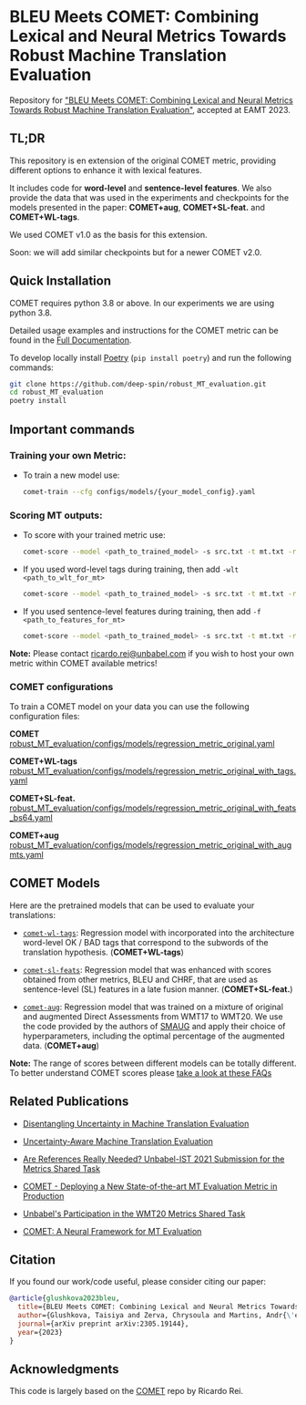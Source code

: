 # BLEU Meets COMET: Combining Lexical and Neural Metrics Towards Robust Machine Translation Evaluation
Repository for ["BLEU Meets COMET: Combining Lexical and Neural Metrics Towards Robust Machine Translation Evaluation"](https://arxiv.org/abs/2305.19144), accepted at EAMT 2023.

## TL;DR

This repository is en extension of the original COMET metric, providing different options to enhance it with lexical features. 

It includes code for **word-level** and **sentence-level features**.  We also provide the data that was used in the experiments and checkpoints for the models presented in the paper: **COMET+aug**, **COMET+SL-feat.** and **COMET+WL-tags**. 

We used COMET v1.0 as the basis for this extension.

Soon: we will add similar checkpoints but for a newer COMET v2.0.

## Quick Installation

COMET requires python 3.8 or above. In our experiments we are using python 3.8.

Detailed usage examples and instructions for the COMET metric can be found in the [Full Documentation](https://unbabel.github.io/COMET/html/index.html).

To develop locally install [Poetry](https://python-poetry.org/docs/#installation) (`pip install poetry`) and run the following commands:
```bash
git clone https://github.com/deep-spin/robust_MT_evaluation.git
cd robust_MT_evaluation
poetry install
```

## Important commands

### Training your own Metric:

- To train a new model use:

    ```bash
    comet-train --cfg configs/models/{your_model_config}.yaml
    ```

### Scoring MT outputs:

- To score with your trained metric use:

    ```bash
    comet-score --model <path_to_trained_model> -s src.txt -t mt.txt -r ref.txt --to_json <path_where_to_save_the_scores>
    ```

- If you used word-level tags during training, then add ```-wlt <path_to_wlt_for_mt>```

    ```bash
    comet-score --model <path_to_trained_model> -s src.txt -t mt.txt -r ref.txt -wlt <path_to_wlt_for_mt> --to_json <path_where_to_save_the_scores>
    ```

- If you used sentence-level features during training, then add ```-f <path_to_features_for_mt>```

    ```bash
    comet-score --model <path_to_trained_model> -s src.txt -t mt.txt -r ref.txt -f <path_to_features_for_mt> --to_json <path_where_to_save_the_scores>
    ```

**Note:** Please contact ricardo.rei@unbabel.com if you wish to host your own metric within COMET available metrics!

### COMET configurations
To train a COMET model on your data you can use the following configuration files:

**COMET**
[robust_MT_evaluation/configs/models/regression_metric_original.yaml](../robust_MT_evaluation/configs/models/regression_metric_original.yaml)

**COMET+WL-tags**
[robust_MT_evaluation/configs/models/regression_metric_original_with_tags.yaml](../robust_MT_evaluation/configs/models/regression_metric_original_with_tags.yaml)

**COMET+SL-feat.**
[robust_MT_evaluation/configs/models/regression_metric_original_with_feats_bs64.yaml](../robust_MT_evaluation/configs/models/regression_metric_original_with_feats_bs64.yaml)

**COMET+aug**
[robust_MT_evaluation/configs/models/regression_metric_original_with_augmts.yaml](../robust_MT_evaluation/configs/models/regression_metric_original_with_augmts.yaml)


## COMET Models

Here are the pretrained models that can be used to evaluate your translations:

- [`comet-wl-tags`](https://unbabel-experimental-models.s3.amazonaws.com/comet/eamt23/comet-wl-tags.tar): Regression model with incorporated into the architecture word-level OK / BAD tags that correspond to the subwords of the translation hypothesis. (**COMET+WL-tags**)

- [`comet-sl-feats`](https://unbabel-experimental-models.s3.amazonaws.com/comet/eamt23/comet-sl-feats.tar): Regression model that was enhanced with scores obtained from other metrics, BLEU and CHRF, that are used as sentence-level (SL) features in a late fusion manner. (**COMET+SL-feat.**)

- [`comet-aug`](https://unbabel-experimental-models.s3.amazonaws.com/comet/eamt23/comet-aug.tar): Regression model that was trained on a mixture of original and augmented Direct Assessments from WMT17 to WMT20. We use the code provided by the authors of [SMAUG](https://github.com/Unbabel/smaug) and apply their choice of hyperparameters, including the optimal percentage of the augmented data. (**COMET+aug**)


**Note:** The range of scores between different models can be totally different. To better understand COMET scores please [take a look at these FAQs](https://unbabel.github.io/COMET/html/faqs.html)



## Related Publications

- [Disentangling Uncertainty in Machine Translation Evaluation](https://aclanthology.org/2022.emnlp-main.591.pdf)

- [Uncertainty-Aware Machine Translation Evaluation](https://aclanthology.org/2021.findings-emnlp.330/) 

- [Are References Really Needed? Unbabel-IST 2021 Submission for the Metrics Shared Task](http://statmt.org/wmt21/pdf/2021.wmt-1.111.pdf)

- [COMET - Deploying a New State-of-the-art MT Evaluation Metric in Production](https://www.aclweb.org/anthology/2020.amta-user.4)

- [Unbabel's Participation in the WMT20 Metrics Shared Task](https://aclanthology.org/2020.wmt-1.101/)

- [COMET: A Neural Framework for MT Evaluation](https://www.aclweb.org/anthology/2020.emnlp-main.213)

## Citation

If you found our work/code useful, please consider citing our paper:

```bibtex
@article{glushkova2023bleu,
  title={BLEU Meets COMET: Combining Lexical and Neural Metrics Towards Robust Machine Translation Evaluation},
  author={Glushkova, Taisiya and Zerva, Chrysoula and Martins, Andr{\'e} FT},
  journal={arXiv preprint arXiv:2305.19144},
  year={2023}
}
```

## Acknowledgments

This code is largely based on the [COMET](https://github.com/Unbabel/COMET) repo by Ricardo Rei.
